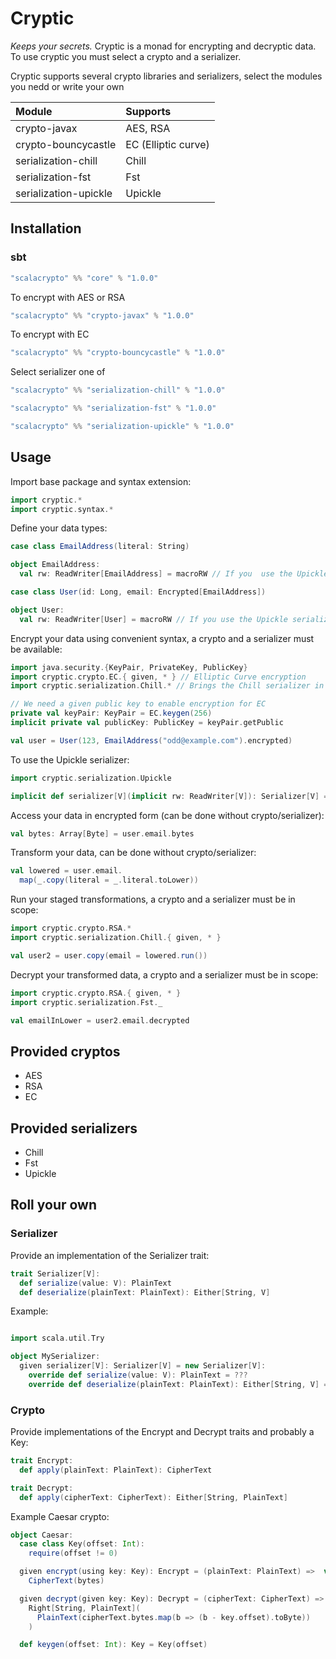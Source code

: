 # Cryptic

_Keeps your secrets._
Cryptic is a monad for encrypting and decryptic data.
To use cryptic you must select a crypto and a serializer.

Cryptic supports several crypto libraries and serializers,
select the modules you nedd or write your own

| Module                | Supports            |
|:----------------------|:--------------------| 
| crypto-javax          | AES, RSA            |
| crypto-bouncycastle   | EC (Elliptic curve) |
| serialization-chill   | Chill               | 
| serialization-fst     | Fst                 | 
| serialization-upickle | Upickle             | 

## Installation

### sbt

```sbt
"scalacrypto" %% "core" % "1.0.0"
```

To encrypt with AES or RSA

```sbt 
"scalacrypto" %% "crypto-javax" % "1.0.0"
```

To encrypt with EC

```sbt 
"scalacrypto" %% "crypto-bouncycastle" % "1.0.0"
```

Select serializer one of

```sbt
"scalacrypto" %% "serialization-chill" % "1.0.0"

"scalacrypto" %% "serialization-fst" % "1.0.0"

"scalacrypto" %% "serialization-upickle" % "1.0.0"
```

## Usage

Import base package and syntax extension:

```scala
import cryptic.*
import cryptic.syntax.*
```

Define your data types:

```scala
case class EmailAddress(literal: String)

object EmailAddress:
  val rw: ReadWriter[EmailAddress] = macroRW // If you  use the Upickle serializer

case class User(id: Long, email: Encrypted[EmailAddress])

object User:
  val rw: ReadWriter[User] = macroRW // If you use the Upickle serializer
```

Encrypt your data using convenient syntax, a crypto and a serializer must be available:

```scala
import java.security.{KeyPair, PrivateKey, PublicKey}
import cryptic.crypto.EC.{ given, * } // Elliptic Curve encryption
import cryptic.serialization.Chill.* // Brings the Chill serializer in scope

// We need a given public key to enable encryption for EC
private val keyPair: KeyPair = EC.keygen(256)
implicit private val publicKey: PublicKey = keyPair.getPublic

val user = User(123, EmailAddress("odd@example.com").encrypted)
```

To use the Upickle serializer:

```scala
import cryptic.serialization.Upickle

implicit def serializer[V](implicit rw: ReadWriter[V]): Serializer[V] = Upickle[V]
```

Access your data in encrypted form (can be done without crypto/serializer):

```scala
val bytes: Array[Byte] = user.email.bytes
```

Transform your data, can be done without crypto/serializer:

```scala
val lowered = user.email.
  map(_.copy(literal = _.literal.toLower))
```

Run your staged transformations, a crypto and a serializer must be in scope:

```scala
import cryptic.crypto.RSA.*
import cryptic.serialization.Chill.{ given, * }

val user2 = user.copy(email = lowered.run())
```

Decrypt your transformed data, a crypto and a serializer must be in scope:

```scala
import cryptic.crypto.RSA.{ given, * }
import cryptic.serialization.Fst._

val emailInLower = user2.email.decrypted
```

## Provided cryptos

- AES
- RSA
- EC

## Provided serializers

- Chill
- Fst
- Upickle

## Roll your own

### Serializer

Provide an implementation of the Serializer trait:

```scala
trait Serializer[V]:
  def serialize(value: V): PlainText
  def deserialize(plainText: PlainText): Either[String, V]
```

Example:

```scala

import scala.util.Try

object MySerializer:
  given serializer[V]: Serializer[V] = new Serializer[V]:
    override def serialize(value: V): PlainText = ???
    override def deserialize(plainText: PlainText): Either[String, V] = ???
```

### Crypto

Provide implementations of the Encrypt and Decrypt traits and probably a Key:

```scala
trait Encrypt:
  def apply(plainText: PlainText): CipherText

trait Decrypt:
  def apply(cipherText: CipherText): Either[String, PlainText]
```

Example Caesar crypto:

```scala
object Caesar:
  case class Key(offset: Int):
    require(offset != 0)

  given encrypt(using key: Key): Encrypt = (plainText: PlainText) =>  val bytes = plainText.map(b ⇒ (b + key.offset).toByte)
    CipherText(bytes)

  given decrypt(given key: Key): Decrypt = (cipherText: CipherText) =>
    Right[String, PlainText](
      PlainText(cipherText.bytes.map(b => (b - key.offset).toByte))
    )

  def keygen(offset: Int): Key = Key(offset)
```
